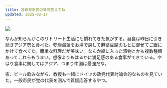```yaml
---
title: 各政党市民の質問答えてね
updated: 2025-02-17
---
```

![](https://i.imgur.com/6dkEdNX.jpeg)

なんか知らんがこのリトリート生活にも慣れてきた気がする。昼食は昨日に引き続きアジア勢と食べた。乾燥湯葉をお湯で戻して麻婆豆腐のもとに混ぜてご飯にかけて食べてた。簡単な料理だが美味い。なんか瓶に入った漬物とかも複数種類あってこれらもうまい。想像よりもはるかに満足感のある食事ができている。やはり食事に関してはアジア、つまり中国は最強だな。

夜、ビール飲みながら、教授も一緒にドイツの政党代表討論会的なものを見ていた。一般市民が党の代表を囲んで質疑応答するやつ。
